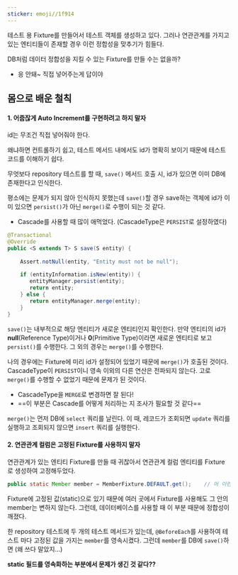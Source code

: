 ```yaml
---
sticker: emoji//1f914
---
```


테스트 용 Fixture를 만들어서 테스트 객체를 생성하고 있다.
그러나 연관관계를 가지고 있는 엔티티들이 존재할 경우 이런 정합성을 맞추기가 힘들다.

DB처럼 데이터 정합성을 지킬 수 있는 Fixture를 만들 수는 없을까?
- 응 안돼~ 직접 넣어주는게 답이야

## 몸으로 배운 철칙

#### 1. 어줍잖게 Auto Increment를 구현하려고 하지 말자

id는 무조건 직접 넣어줘야 한다.

왜냐하면 컨트롤하기 쉽고, 테스트 메서드 내에서도 id가 명확히 보이기 때문에 테스트 코드를 이해하기 쉽다.

무엇보다 repository 테스트를 할 때, `save()` 메서드 호출 시, id가 있으면 이미 DB에 존재한다고 인식한다.

평소에는 문제가 되지 않아 인식하지 못했는데
`save()`할 경우 save하는 객체에 id가 이미 있으면 `persist()`가 아닌 `merge()`로 수행이 되는 것 같다.
- Cascade를 사용할 때 많이 애먹었다. (CascadeType은 `PERSIST`로 설정하였다)

```java
@Transactional  
@Override  
public <S extends T> S save(S entity) {  
  
    Assert.notNull(entity, "Entity must not be null");  
  
    if (entityInformation.isNew(entity)) {  
       entityManager.persist(entity);  
       return entity;  
    } else {  
       return entityManager.merge(entity);  
    }  
}
```

`save()`는 내부적으로 해당 엔티티가 새로운 엔티티인지 확인한다.
만약 엔티티의 id가 **null**(Reference Type)이거나 **0**(Primitive Type)이라면 새로운 엔티티로 보고 `persist()`를 수행한다.
그 외의 경우는 `merge()`를 수행한다.

나의 경우에는 Fixture에 미리 id가 설정되어 있었기 때문에 `merge()`가 호출된 것이다.
CascadeType이 `PERSIST`이니 영속 이외의 다른 연산은 전파되지 않는다.
고로 `merge()`를 수행할 수 없었기 때문에 문제가 된 것이다.
- CascadeType을 `MERGE`로 변경하면 잘 된다!
- ==이 부분은 Cascade를 어떻게 처리하는 지 조사가 필요할 것 같다==

`merge()`는 먼저 DB에 `select` 쿼리를 날린다.
이 때, 레코드가 조회되면 `update` 쿼리를 실행하고 조회되지 않으면 `insert` 쿼리를 실행한다.


#### 2. 연관관계 컬럼은 고정된 Fixture를 사용하지 말자

연관관계가 있는 엔티티 Fixture를 만들 때 귀찮아서 연관관계 컬럼 엔티티를 Fixture로 생성하여 고정해두었다.

```java
public static Member member = MemberFixture.DEFAULT.get();    // 머 이런식으루...
```

Fixture에 고정된 값(static)으로 있기 때문에 여러 곳에서 Fixture를 사용해도 그 안의 member는 변하지 않는다.
그런데, 데이터베이스를 사용할 때 이 부분 때문에 정합성이 깨졌다.

한 repository 테스트에 두 개의 테스트 메서드가 있는데,
`@BeforeEach`를 사용하여 테스트 마다 고정된 값을 가지는 `member`를 영속시켰다.
그런데 `member`를 DB에 `save()`하면 (왜 쓰다 말았지...)

**static 필드를 영속화하는 부분에서 문제가 생긴 것 같다??**